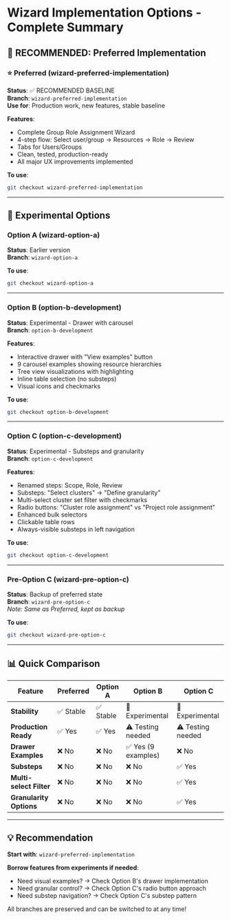 # Wizard Implementation Options - Complete Summary

## 🌟 RECOMMENDED: Preferred Implementation

### ⭐ **Preferred** (wizard-preferred-implementation)
**Status**: ✅ RECOMMENDED BASELINE  
**Branch**: `wizard-preferred-implementation`  
**Use for**: Production work, new features, stable baseline

**Features**:
- Complete Group Role Assignment Wizard
- 4-step flow: Select user/group → Resources → Role → Review
- Tabs for Users/Groups
- Clean, tested, production-ready
- All major UX improvements implemented

**To use**:
```bash
git checkout wizard-preferred-implementation
```

---

## 🧪 Experimental Options

### Option A (wizard-option-a)
**Status**: Earlier version  
**Branch**: `wizard-option-a`

**To use**:
```bash
git checkout wizard-option-a
```

---

### Option B (option-b-development)
**Status**: Experimental - Drawer with carousel  
**Branch**: `option-b-development`

**Features**:
- Interactive drawer with "View examples" button
- 9 carousel examples showing resource hierarchies
- Tree view visualizations with highlighting
- Inline table selection (no substeps)
- Visual icons and checkmarks

**To use**:
```bash
git checkout option-b-development
```

---

### Option C (option-c-development)
**Status**: Experimental - Substeps and granularity  
**Branch**: `option-c-development`

**Features**:
- Renamed steps: Scope, Role, Review
- Substeps: "Select clusters" → "Define granularity"
- Multi-select cluster set filter with checkmarks
- Radio buttons: "Cluster role assignment" vs "Project role assignment"
- Enhanced bulk selectors
- Clickable table rows
- Always-visible substeps in left navigation

**To use**:
```bash
git checkout option-c-development
```

---

### Pre-Option C (wizard-pre-option-c)
**Status**: Backup of preferred state  
**Branch**: `wizard-pre-option-c`  
*Note: Same as Preferred, kept as backup*

**To use**:
```bash
git checkout wizard-pre-option-c
```

---

## 📊 Quick Comparison

| Feature | Preferred | Option A | Option B | Option C |
|---------|-----------|----------|----------|----------|
| **Stability** | ✅ Stable | ✅ Stable | 🧪 Experimental | 🧪 Experimental |
| **Production Ready** | ✅ Yes | ✅ Yes | ⚠️ Testing needed | ⚠️ Testing needed |
| **Drawer Examples** | ❌ No | ❌ No | ✅ Yes (9 examples) | ❌ No |
| **Substeps** | ❌ No | ❌ No | ❌ No | ✅ Yes |
| **Multi-select Filter** | ❌ No | ❌ No | ❌ No | ✅ Yes |
| **Granularity Options** | ❌ No | ❌ No | ❌ No | ✅ Yes |

---

## 💡 Recommendation

**Start with**: `wizard-preferred-implementation`

**Borrow features from experiments if needed**:
- Need visual examples? → Check Option B's drawer implementation
- Need granular control? → Check Option C's radio button approach
- Need substep navigation? → Check Option C's substep pattern

All branches are preserved and can be switched to at any time!

